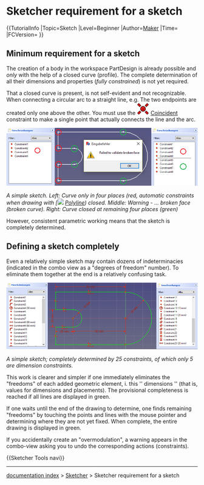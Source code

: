 # Sketcher requirement for a sketch
{{TutorialInfo
|Topic=Sketch
|Level=Beginner
|Author=[Maker](User_Maker.md)
|Time=
|FCVersion=
}}

## Minimum requirement for a sketch 

The creation of a body in the workspace PartDesign is already possible and *only* with the help of a closed curve (profile). The complete determination of all their dimensions and properties (*fully constrained*) is not yet required.

That a closed curve is present, is not self-evident and not recognizable. When connecting a circular arc to a straight line, e.g. The two endpoints are created only one above the other. You must use the <img alt="" src=images/Constraint_PointOnPoint.svg  style="width:32px;"> [Coincident](Sketcher_ConstrainCoincident.md) constraint to make a single point that actually connects the line and the arc.

 ![](images/Skizze2a.png ) 



*A simple sketch. 
Left: Curve only in four places (red, automatic constraints when drawing with [<img src=images/_Sketcher_CreatePolyline.svg style="width:32px"> [Polyline](Sketcher_CreatePolyline.md)) closed. 
Middle: Warning - ... broken face (broken curve). 
Right: Curve closed at remaining four places (green)*

However, consistent parametric working means that the sketch is completely determined.

## Defining a sketch completely 

Even a relatively simple sketch may contain dozens of indeterminacies (indicated in the combo view as a \"degrees of freedom\" number). To eliminate them together at the end is a relatively confusing task.

 ![](images/Skizze4a.png ) 



*A simple sketch; completely determined by 25 constraints, of which only 5 are dimension constraints.*

This work is clearer and simpler if one immediately eliminates the \"freedoms\" of each added geometric element, i. this \'\' dimensions \'\' (that is, values for dimensions and placements). The provisional completeness is reached if all lines are displayed in green.

If one waits until the end of the drawing to determine, one finds remaining \"freedoms\" by touching the points and lines with the mouse pointer and determining where they are not yet fixed. When complete, the entire drawing is displayed in green.

If you accidentally create an \"overmodulation\", a warning appears in the combo-view asking you to undo the corresponding actions (constraints).

 {{Sketcher Tools navi}}

---
[documentation index](../README.md) > [Sketcher](Sketcher_Workbench.md) > Sketcher requirement for a sketch
